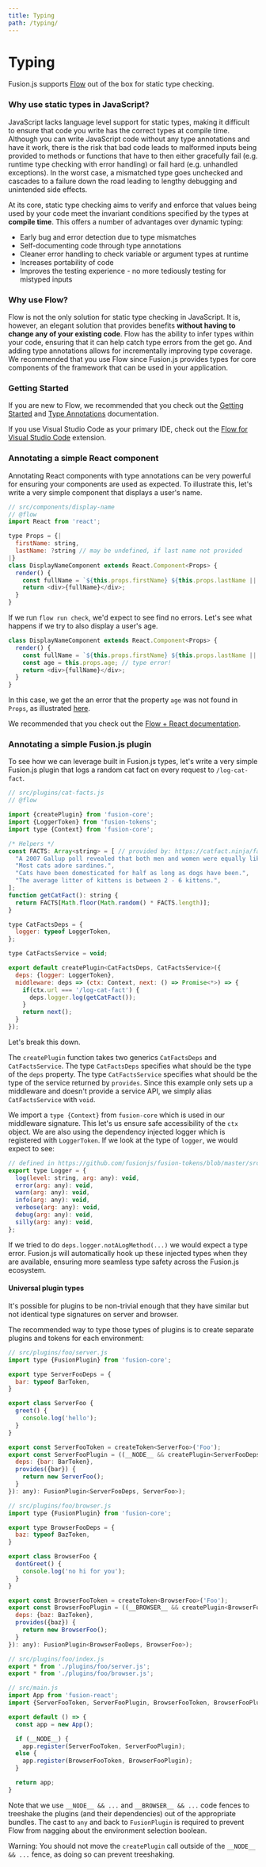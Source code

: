```yaml
---
title: Typing
path: /typing/
---
```


# Typing

Fusion.js supports [Flow](https://flow.org/) out of the box for static type checking.

### Why use static types in JavaScript?

JavaScript lacks language level support for static types, making it difficult to ensure that code you write has the correct types at compile time.  Although you can write JavaScript code without any type annotations and have it work, there is the risk that bad code leads to malformed inputs being provided to methods or functions that have to then either gracefully fail (e.g. runtime type checking with error handling) or fail hard (e.g. unhandled exceptions).  In the worst case, a mismatched type goes unchecked and cascades to a failure down the road leading to lengthy debugging and unintended side effects.

At its core, static type checking aims to verify and enforce that values being used by your code meet the invariant conditions specified by the types at **compile time**.  This offers a number of advantages over dynamic typing:

* Early bug and error detection due to type mismatches
* Self-documenting code through type annotations
* Cleaner error handling to check variable or argument types at runtime
* Increases portability of code
* Improves the testing experience - no more tediously testing for mistyped inputs

### Why use Flow?

Flow is not the only solution for static type checking in JavaScript.  It is, however, an elegant solution that provides benefits **without having to change any of your existing code**.  Flow has the ability to infer types within your code, ensuring that it can help catch type errors from the get go.  And adding type annotations allows for incrementally improving type coverage.  We recommended that you use Flow since Fusion.js provides types for core components of the framework that can be used in your application.

### Getting Started

If you are new to Flow, we recommended that you check out the [Getting Started](https://flow.org/en/docs/getting-started/) and [Type Annotations](https://flow.org/en/docs/types/) documentation.

If you use Visual Studio Code as your primary IDE, check out the [Flow for Visual Studio Code](https://github.com/flowtype/flow-for-vscode) extension.

### Annotating a simple React component

Annotating React components with type annotations can be very powerful for ensuring your components are used as expected.  To illustrate this, let's write a very simple component that displays a user's name.

```js
// src/components/display-name
// @flow
import React from 'react';

type Props = {|
  firstName: string,
  lastName: ?string // may be undefined, if last name not provided
|}
class DisplayNameComponent extends React.Component<Props> {
  render() {
    const fullName = `${this.props.firstName} ${this.props.lastName || ''}`;
    return <div>{fullName}</div>;
  }
}
```

If we run `flow run check`, we'd expect to see find no errors.  Let's see what happens if we try to also display a user's age.

```js
class DisplayNameComponent extends React.Component<Props> {
  render() {
    const fullName = `${this.props.firstName} ${this.props.lastName || ''}`;
    const age = this.props.age; // type error!
    return <div>{fullName}</div>;
  }
}
```

In this case, we get the an error that the property `age` was not found in `Props`, as illustrated [here](https://flow.org/try/#0PTAEGcCcGNmh7AtgB3gOwKZoC7mAEwEtxkAbAQwE8BaNcxDAKBFAAEAzU+Ad0cJXiRsoAEoZy0Ye0hJQAckjjJcgNyNG2SsgygACjOThQAXlABvAD6NQodoUjhsAOXoYAXBGyRCaAOYAaa1AKRxcGDwB+R28-UBZEKlAAIx0AVzR8DDtMfH9QQnZg8kdQOgZS+GFkGQA3Qkz8RgsAX0ZoEKMAEWIyKjCMAGEkVEwcUAwAD2wsfCMxCWwAOiGBUewAHn14QwA+cyDFDIxIAAoASn2bGwQ0EvZU0lJ+k1AAAwASM2wAC2JF6u24EWdgczlczVAnx+fwBhkWITB5QsFnkcmarzUV1ANxK5F8OlM0KBsKBeIwmKuimwqUgaFA6yINR2Znuj36zXWBEITIprWaQA).

We recommended that you check out the [Flow + React documentation](https://flow.org/en/docs/react/).

### Annotating a simple Fusion.js plugin

To see how we can leverage built in Fusion.js types, let's write a very simple Fusion.js plugin that logs a random cat fact on every request to `/log-cat-fact`.

```js
// src/plugins/cat-facts.js
// @flow

import {createPlugin} from 'fusion-core';
import {LoggerToken} from 'fusion-tokens';
import type {Context} from 'fusion-core';

/* Helpers */
const FACTS: Array<string> = [ // provided by: https://catfact.ninja/fact
  "A 2007 Gallup poll revealed that both men and women were equally likely to own a cat.",
  "Most cats adore sardines.",
  "Cats have been domesticated for half as long as dogs have been.",
  "The average litter of kittens is between 2 - 6 kittens.",
];
function getCatFact(): string {
  return FACTS[Math.floor(Math.random() * FACTS.length)];
}

type CatFactsDeps = {
  logger: typeof LoggerToken,
};

type CatFactsService = void;

export default createPlugin<CatFactsDeps, CatFactsService>({
  deps: {logger: LoggerToken},
  middleware: deps => (ctx: Context, next: () => Promise<*>) => {
    if(ctx.url === '/log-cat-fact') {
      deps.logger.log(getCatFact());
    }
    return next();
  }
});
```

Let's break this down.

The `createPlugin` function takes two generics `CatFactsDeps` and `CatFactsService`. The type `CatFactsDeps` specifies what should be the type of the `deps` property. The type `CatFactsService` specifies what should be the type of the service returned by `provides`. Since this example only sets up a middleware and doesn't provide a service API, we simply alias `CatFactsService` with `void`.

We import a `type {Context}` from `fusion-core` which is used in our middleware signature.  This let's us ensure safe accessibility of the `ctx` object.  We are also using the dependency injected logger which is registered with `LoggerToken`.  If we look at the type of `logger`, we would expect to see:

```js
// defined in https://github.com/fusionjs/fusion-tokens/blob/master/src/index.js#L24
export type Logger = {
  log(level: string, arg: any): void,
  error(arg: any): void,
  warn(arg: any): void,
  info(arg: any): void,
  verbose(arg: any): void,
  debug(arg: any): void,
  silly(arg: any): void,
};
```

If we tried to do `deps.logger.notALogMethod(...)` we would expect a type error.  Fusion.js will automatically hook up these injected types when they are available, ensuring more seamless type safety across the Fusion.js ecosystem.

#### Universal plugin types

It's possible for plugins to be non-trivial enough that they have similar but not identical type signatures on server and browser.

The recommended way to type those types of plugins is to create separate plugins and tokens for each environment:

```js
// src/plugins/foo/server.js
import type {FusionPlugin} from 'fusion-core';

export type ServerFooDeps = {
  bar: typeof BarToken,
}

export class ServerFoo {
  greet() {
    console.log('hello');
  }
}

export const ServerFooToken = createToken<ServerFoo>('Foo');
export const ServerFooPlugin = ((__NODE__ && createPlugin<ServerFooDeps, ServerFoo>({
  deps: {bar: BarToken},
  provides({bar}) {
    return new ServerFoo();
  }
}): any): FusionPlugin<ServerFooDeps, ServerFoo>);

// src/plugins/foo/browser.js
import type {FusionPlugin} from 'fusion-core';

export type BrowserFooDeps = {
  baz: typeof BazToken,
}

export class BrowserFoo {
  dontGreet() {
    console.log('no hi for you');
  }
}

export const BrowserFooToken = createToken<BrowserFoo>('Foo');
export const BrowserFooPlugin = ((__BROWSER__ && createPlugin<BrowserFooDeps, BrowserFoo>({
  deps: {baz: BazToken},
  provides({baz}) {
    return new BrowserFoo();
  }
}): any): FusionPlugin<BrowserFooDeps, BrowserFoo>);

// src/plugins/foo/index.js
export * from './plugins/foo/server.js';
export * from './plugins/foo/browser.js';

// src/main.js
import App from 'fusion-react';
import {ServerFooToken, ServerFooPlugin, BrowserFooToken, BrowserFooPlugin} from './plugins/foo/index.js';

export default () => {
  const app = new App();

  if (__NODE__) {
    app.register(ServerFooToken, ServerFooPlugin);
  else {
    app.register(BrowserFooToken, BrowserFooPlugin);
  }

  return app;
}
```

Note that we use `__NODE__ && ...` and `__BROWSER__ && ...` code fences to treeshake the plugins (and their dependencies) out of the appropriate bundles. The cast to `any` and back to `FusionPlugin` is required to prevent Flow from nagging about the environment selection boolean.

Warning: You should not move the `createPlugin` call outside of the `__NODE__ && ...` fence, as doing so can prevent treeshaking.
